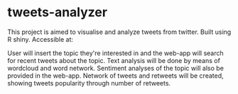 # tweets-analyzer
This project is aimed to visualise and analyze tweets from twitter. Built using R shiny. Accessible at:

User will insert the topic they're interested in and the web-app will search for recent tweets about the topic. Text analysis will be done by means of wordcloud and word network.
Sentiment analyses of the topic will also be provided in the web-app. Network of tweets and retweets will be created, showing tweets popularity through number of retweets.
